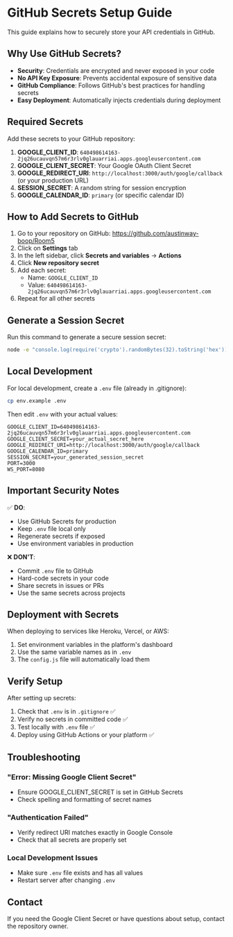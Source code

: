 # GitHub Secrets Setup Guide

This guide explains how to securely store your API credentials in GitHub.

## Why Use GitHub Secrets?

- **Security**: Credentials are encrypted and never exposed in your code
- **No API Key Exposure**: Prevents accidental exposure of sensitive data
- **GitHub Compliance**: Follows GitHub's best practices for handling secrets
- **Easy Deployment**: Automatically injects credentials during deployment

## Required Secrets

Add these secrets to your GitHub repository:

1. **GOOGLE_CLIENT_ID**: `640498614163-2jq26ucauvqn57m6r3rlv0glauarriai.apps.googleusercontent.com`
2. **GOOGLE_CLIENT_SECRET**: Your Google OAuth Client Secret
3. **GOOGLE_REDIRECT_URI**: `http://localhost:3000/auth/google/callback` (or your production URL)
4. **SESSION_SECRET**: A random string for session encryption
5. **GOOGLE_CALENDAR_ID**: `primary` (or specific calendar ID)

## How to Add Secrets to GitHub

1. Go to your repository on GitHub: https://github.com/austinway-boop/Room5
2. Click on **Settings** tab
3. In the left sidebar, click **Secrets and variables** → **Actions**
4. Click **New repository secret**
5. Add each secret:
   - Name: `GOOGLE_CLIENT_ID`
   - Value: `640498614163-2jq26ucauvqn57m6r3rlv0glauarriai.apps.googleusercontent.com`
6. Repeat for all other secrets

## Generate a Session Secret

Run this command to generate a secure session secret:

```bash
node -e "console.log(require('crypto').randomBytes(32).toString('hex'))"
```

## Local Development

For local development, create a `.env` file (already in .gitignore):

```bash
cp env.example .env
```

Then edit `.env` with your actual values:

```env
GOOGLE_CLIENT_ID=640498614163-2jq26ucauvqn57m6r3rlv0glauarriai.apps.googleusercontent.com
GOOGLE_CLIENT_SECRET=your_actual_secret_here
GOOGLE_REDIRECT_URI=http://localhost:3000/auth/google/callback
GOOGLE_CALENDAR_ID=primary
SESSION_SECRET=your_generated_session_secret
PORT=3000
WS_PORT=8080
```

## Important Security Notes

✅ **DO**: 
- Use GitHub Secrets for production
- Keep `.env` file local only
- Regenerate secrets if exposed
- Use environment variables in production

❌ **DON'T**:
- Commit `.env` file to GitHub
- Hard-code secrets in your code
- Share secrets in issues or PRs
- Use the same secrets across projects

## Deployment with Secrets

When deploying to services like Heroku, Vercel, or AWS:

1. Set environment variables in the platform's dashboard
2. Use the same variable names as in `.env`
3. The `config.js` file will automatically load them

## Verify Setup

After setting up secrets:

1. Check that `.env` is in `.gitignore` ✅
2. Verify no secrets in committed code ✅
3. Test locally with `.env` file ✅
4. Deploy using GitHub Actions or your platform ✅

## Troubleshooting

### "Error: Missing Google Client Secret"
- Ensure GOOGLE_CLIENT_SECRET is set in GitHub Secrets
- Check spelling and formatting of secret names

### "Authentication Failed"
- Verify redirect URI matches exactly in Google Console
- Check that all secrets are properly set

### Local Development Issues
- Make sure `.env` file exists and has all values
- Restart server after changing `.env`

## Contact

If you need the Google Client Secret or have questions about setup, contact the repository owner.
